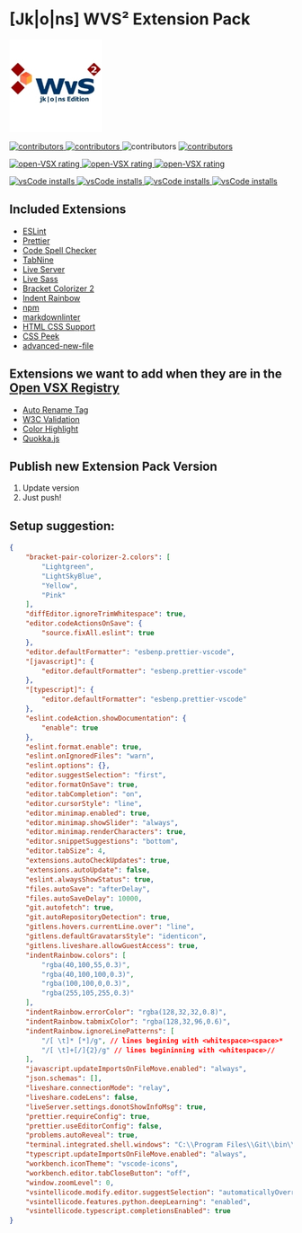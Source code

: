 # [Jk|o|ns] WVS² Extension Pack

![logo](https://github.com/Jim8Knopf/jkons-wvss-extensions/blob/master/images/wvs2_jkons_pack_logo.jpg?raw=true)

[
![contributors](https://img.shields.io/github/contributors/Jim8Knopf/jkons-wvss-extensions?style=plastic)
](https://github.com/Jim8Knopf/jkons-wvss-extensions/graphs/contributors)
[
![contributors](https://img.shields.io/github/license/Jim8Knopf/jkons-wvss-extensions?style=plastic)
](https://github.com/jklolns/jkons-wvss-extensions/blob/master/LICENSE)
![contributors](https://img.shields.io/github/package-json/v/Jim8Knopf/jkons-wvss-extensions?style=plastic)
[
![contributors](https://img.shields.io/github/workflow/status/Jim8Knopf/jkons-wvss-extensions/Release?style=plastic)
](https://github.com/jklolns/jkons-wvss-extensions/actions)

[
![open-VSX rating](https://img.shields.io/open-vsx/rating/JimKnopf/jkons-extension-pack?color=8743a7&label=Open%20VSX&style=plastic)
![open-VSX rating](https://img.shields.io/open-vsx/dt/JimKnopf/jkons-extension-pack?color=8743a7&style=plastic)
![open-VSX rating](https://img.shields.io/open-vsx/v/JimKnopf/jkons-extension-pack?color=8743a7&style=plastic)
](https://open-vsx.org/extension/JimKnopf/jkons-extension-pack)

[
![vsCode installs](https://img.shields.io/visual-studio-marketplace/r/JimKnopf.jkons-extension-pack?color=0065A9&logo=visual-studio-code&style=plastic)
![vsCode installs](https://img.shields.io/visual-studio-marketplace/d/JimKnopf.jkons-extension-pack?color=0065A9&logo=visual-studio-code&style=plastic)
![vsCode installs](https://img.shields.io/visual-studio-marketplace/v/JimKnopf.jkons-extension-pack?color=0065A9&logo=visual-studio-code&style=plastic)
![vsCode installs](https://img.shields.io/visual-studio-marketplace/i/JimKnopf.jkons-extension-pack?color=0065A9&logo=visual-studio-code&style=plastic)
](https://marketplace.visualstudio.com/items?itemName=JimKnopf.jkons-extension-pack)

## Included Extensions

- [ESLint](https://open-vsx.org/extension/dbaeumer/vscode-eslint)
- [Prettier](https://open-vsx.org/extension/esbenp/prettier-vscode)
- [Code Spell Checker](https://open-vsx.org/extension/streetsidesoftware/code-spell-checker)
- [TabNine](https://open-vsx.org/extension/TabNine/tabnine-vscode)
- [Live Server](https://open-vsx.org/extension/ritwickdey/LiveServer)
- [Live Sass](https://open-vsx.org/extension/glenn2223/live-sass)
- [Bracket Colorizer 2](https://open-vsx.org/extension/CoenraadS/bracket-pair-colorizer-2)
- [Indent Rainbow](https://open-vsx.org/extension/oderwat/indent-rainbow)
- [npm](https://open-vsx.org/extension/eg2/vscode-npm-script)
- [markdownlinter](https://open-vsx.org/extension/DavidAnson/vscode-markdownlint)
- [HTML CSS Support](https://open-vsx.org/extension/ecmel/vscode-html-css)
- [CSS Peek](https://open-vsx.org/extension/pranaygp/vscode-css-peek)
- [advanced-new-file](https://open-vsx.org/extension/patbenatar/advanced-new-file)

## Extensions we want to add when they are in the [Open VSX Registry](https://open-vsx.org)

-   [Auto Rename Tag](https://marketplace.visualstudio.com/items?itemName=formulahendry.auto-rename-tag)
-   [W3C Validation](https://marketplace.visualstudio.com/items?itemName=Umoxfo.vscode-w3cvalidation)
-   [Color Highlight](https://marketplace.visualstudio.com/items?itemName=naumovs.color-highlight)
-   [Quokka.js](https://marketplace.visualstudio.com/items?itemName=WallabyJs.quokka-vscode)

## Publish new Extension Pack Version

1. Update version
2. Just push!

## Setup suggestion:

```json
{
	"bracket-pair-colorizer-2.colors": [
		"Lightgreen",
		"LightSkyBlue",
		"Yellow",
		"Pink"
	],
	"diffEditor.ignoreTrimWhitespace": true,
	"editor.codeActionsOnSave": {
		"source.fixAll.eslint": true
	},
	"editor.defaultFormatter": "esbenp.prettier-vscode",
	"[javascript]": {
		"editor.defaultFormatter": "esbenp.prettier-vscode"
	},
	"[typescript]": {
		"editor.defaultFormatter": "esbenp.prettier-vscode"
	},
	"eslint.codeAction.showDocumentation": {
		"enable": true
	},
	"eslint.format.enable": true,
	"eslint.onIgnoredFiles": "warn",
	"eslint.options": {},
	"editor.suggestSelection": "first",
	"editor.formatOnSave": true,
	"editor.tabCompletion": "on",
	"editor.cursorStyle": "line",
	"editor.minimap.enabled": true,
	"editor.minimap.showSlider": "always",
	"editor.minimap.renderCharacters": true,
	"editor.snippetSuggestions": "bottom",
	"editor.tabSize": 4,
	"extensions.autoCheckUpdates": true,
	"extensions.autoUpdate": false,
	"eslint.alwaysShowStatus": true,
	"files.autoSave": "afterDelay",
	"files.autoSaveDelay": 10000,
	"git.autofetch": true,
	"git.autoRepositoryDetection": true,
	"gitlens.hovers.currentLine.over": "line",
	"gitlens.defaultGravatarsStyle": "identicon",
	"gitlens.liveshare.allowGuestAccess": true,
	"indentRainbow.colors": [
		"rgba(40,100,55,0.3)",
		"rgba(40,100,100,0.3)",
		"rgba(100,100,0,0.3)",
		"rgba(255,105,255,0.3)"
	],
	"indentRainbow.errorColor": "rgba(128,32,32,0.8)",
	"indentRainbow.tabmixColor": "rgba(128,32,96,0.6)",
	"indentRainbow.ignoreLinePatterns": [
		"/[ \t]* [*]/g", // lines begining with <whitespace><space>*
		"/[ \t]+[/]{2}/g" // lines begininning with <whitespace>//
	],
	"javascript.updateImportsOnFileMove.enabled": "always",
	"json.schemas": [],
	"liveshare.connectionMode": "relay",
	"liveshare.codeLens": false,
	"liveServer.settings.donotShowInfoMsg": true,
	"prettier.requireConfig": true,
	"prettier.useEditorConfig": false,
	"problems.autoReveal": true,
	"terminal.integrated.shell.windows": "C:\\Program Files\\Git\\bin\\bash.exe",
	"typescript.updateImportsOnFileMove.enabled": "always",
	"workbench.iconTheme": "vscode-icons",
	"workbench.editor.tabCloseButton": "off",
	"window.zoomLevel": 0,
	"vsintellicode.modify.editor.suggestSelection": "automaticallyOverrodeDefaultValue",
	"vsintellicode.features.python.deepLearning": "enabled",
	"vsintellicode.typescript.completionsEnabled": true
}
```
